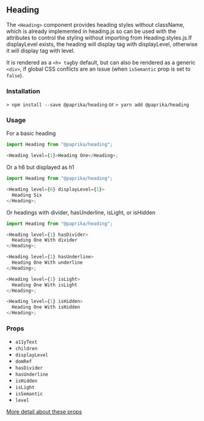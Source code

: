 ## Heading

The `<Heading>` component provides heading styles without className, which is already implemented in heading.js so can be used with the attributes to control the styling without importing from Heading.styles.js.If displayLevel exists, the heading will display <h> tag with displayLevel, otherwise it will display <h> tag with level.

It is rendered as a `<h> tag`by default, but can also be rendered as a generic `<div>`, if global CSS conflicts are an issue (when `isSemantic` prop is set to `false`).

### Installation

`> npm install --save @paprika/heading`
or
`> yarn add @paprika/heading`

### Usage

For a basic heading

```js
import Heading from "@paprika/heading";

<Heading level={1}>Heading One</Heading>;
```

Or a h6 but displayed as h1

```js
import Heading from "@paprika/heading";

<Heading level={6} displayLevel={1}>
  Heading Six
</Heading>;
```

Or headings with divider, hasUnderline, isLight, or isHidden

```js
import Heading from "@paprika/heading";

<Heading level={1} hasDivider>
  Heading One With divider
</Heading>;

<Heading level={1} hasUnderline>
  Heading One With underline
</Heading>;

<Heading level={1} isLight>
  Heading One With isLight
</Heading>;

<Heading level={1} isHidden>
  Heading One With isHidden
</Heading>;
```

### Props

- `a11yText`
- `children`
- `displayLevel`
- `domRef`
- `hasDivider`
- `hasUnderline`
- `isHidden`
- `isLight`
- `isSemantic`
- `level`

[More detail about these props](https://github.com/acl-services/paprika/blob/master/packages/Heading/src/Heading.js)
